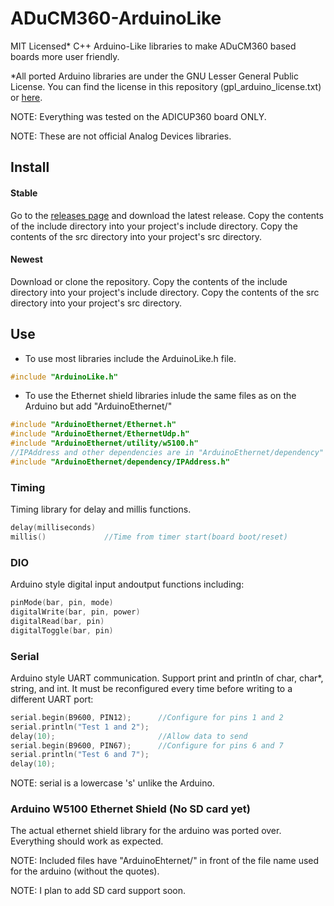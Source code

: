 # ADuCM360-ArduinoLike
MIT Licensed* C++ Arduino-Like libraries to make ADuCM360 based boards more user friendly.

*All ported Arduino libraries are under the GNU Lesser General Public License. You can find the license in this repository (gpl_arduino_license.txt) or [here](https://github.com/arduino/Arduino/blob/master/license.txt).

NOTE: Everything was tested on the ADICUP360 board ONLY.

NOTE: These are not official Analog Devices libraries.
## Install
#### Stable
Go to the [releases page](https://github.com/MB3hel/ADuCM360-ArduinoLike/releases "Releases") and download the latest release. Copy the contents of the include directory into your project's include directory. Copy the contents of the src directory into your project's src directory.
#### Newest
Download or clone the repository. Copy the contents of the include directory into your project's include directory. Copy the contents of the src directory into your project's src directory.
## Use
- To use most libraries include the ArduinoLike.h file.
```cpp
#include "ArduinoLike.h"
```
- To use the Ethernet shield libraries inlude the same files as on the Arduino but add "ArduinoEthernet/"
```cpp
#include "ArduinoEthernet/Ethernet.h"
#include "ArduinoEthernet/EthernetUdp.h"
#include "ArduinoEthernet/utility/w5100.h"
//IPAddress and other dependencies are in "ArduinoEthernet/dependency"
#include "ArduinoEthernet/dependency/IPAddress.h"
```
### Timing
Timing library for delay and millis functions.
```cpp
delay(milliseconds)
millis()             //Time from timer start(board boot/reset)
```
### DIO
Arduino style digital input andoutput functions including:
```cpp
pinMode(bar, pin, mode)
digitalWrite(bar, pin, power)
digitalRead(bar, pin)
digitalToggle(bar, pin)
```
### Serial
Arduino style UART communication. Support print and println of char, char*, string, and int. It must be reconfigured every time before writing to a different UART port:
```cpp
serial.begin(B9600, PIN12);      //Configure for pins 1 and 2
serial.println("Test 1 and 2");
delay(10);                       //Allow data to send
serial.begin(B9600, PIN67);      //Configure for pins 6 and 7
serial.println("Test 6 and 7");
delay(10);
```
NOTE: serial is a lowercase 's' unlike the Arduino.
### Arduino W5100 Ethernet Shield (No SD card yet)
The actual ethernet shield library for the arduino was ported over. Everything should work as expected.

NOTE: Included files have "ArduinoEhternet/" in front of the file name used for the arduino (without the quotes).

NOTE: I plan to add SD card support soon.
